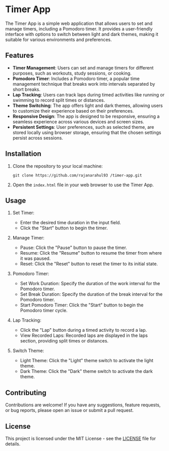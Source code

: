 # Timer App

The Timer App is a simple web application that allows users to set and manage timers, including a Pomodoro timer. It provides a user-friendly interface with options to switch between light and dark themes, making it suitable for various environments and preferences.

## Features

- **Timer Management**: Users can set and manage timers for different purposes, such as workouts, study sessions, or cooking.
- **Pomodoro Timer**: Includes a Pomodoro timer, a popular time management technique that breaks work into intervals separated by short breaks.
- **Lap Tracking**: Users can track laps during timed activities like running or swimming to record split times or distances.
- **Theme Switching**: The app offers light and dark themes, allowing users to customize their experience based on their preferences.
- **Responsive Design**: The app is designed to be responsive, ensuring a seamless experience across various devices and screen sizes.
- **Persistent Settings**: User preferences, such as selected theme, are stored locally using browser storage, ensuring that the chosen settings persist across sessions.

## Installation

1. Clone the repository to your local machine:

    ```
    git clone https://github.com/rajanarahul93 /timer-app.git
    ```

2. Open the `index.html` file in your web browser to use the Timer App.

## Usage

1. Set Timer:
   - Enter the desired time duration in the input field.
   - Click the "Start" button to begin the timer.

2. Manage Timer:
   - Pause: Click the "Pause" button to pause the timer.
   - Resume: Click the "Resume" button to resume the timer from where it was paused.
   - Reset: Click the "Reset" button to reset the timer to its initial state.

3. Pomodoro Timer:
   - Set Work Duration: Specify the duration of the work interval for the Pomodoro timer.
   - Set Break Duration: Specify the duration of the break interval for the Pomodoro timer.
   - Start Pomodoro Timer: Click the "Start" button to begin the Pomodoro timer cycle.

4. Lap Tracking:
   - Click the "Lap" button during a timed activity to record a lap.
   - View Recorded Laps: Recorded laps are displayed in the laps section, providing split times or distances.

5. Switch Theme:
   - Light Theme: Click the "Light" theme switch to activate the light theme.
   - Dark Theme: Click the "Dark" theme switch to activate the dark theme.

## Contributing

Contributions are welcome! If you have any suggestions, feature requests, or bug reports, please open an issue or submit a pull request.

## License

This project is licensed under the MIT License - see the [LICENSE](LICENSE) file for details.

